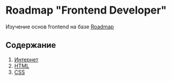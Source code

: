 # Roadmap "Frontend Developer"
Изучение основ frontend на базе 
<a href="https://roadmap.sh/frontend" target="_blank">Roadmap</a>

## Содержание
1. [Интернет](./1%20-%20Internet/README.md)
2. [HTML](./2%20-%20HTML/README.md)
3. [CSS](./3%20-%20CSS/README.md)
